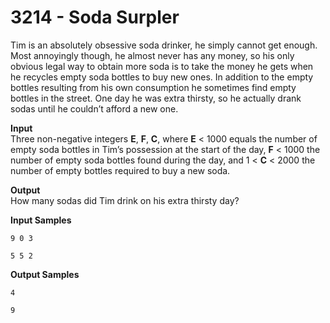 # 3214 - Soda Surpler

Tim is an absolutely obsessive soda drinker, he simply cannot get enough. Most annoyingly though, he almost never has any money, so his only obvious legal way to obtain more soda is to take the money he gets when he recycles empty soda bottles to buy new ones. In addition to the empty bottles resulting from his own consumption he sometimes find empty bottles in the street. One day he was extra thirsty, so he actually drank sodas until he couldn’t afford a new one.

**Input**<br>
Three non-negative integers **E**, **F**, **C**, where **E** < 1000 equals the number of empty soda bottles in Tim’s possession at the start of the day, **F** < 1000 the number of empty soda bottles found during the day, and 1 < **C** < 2000 the number of empty bottles required to buy a new soda.

**Output**<br>
How many sodas did Tim drink on his extra thirsty day?

**Input Samples**
```	
9 0 3
```
```
5 5 2
```

**Output Samples**
```
4
```
```
9
```